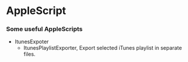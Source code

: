 # AppleScript
### Some useful AppleScripts
* ItunesExpoter
  - ItunesPlaylistExporter, Export selected iTunes playlist in separate files.
